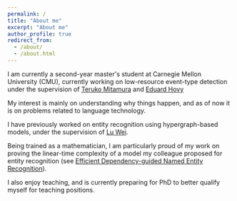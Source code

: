 ```yaml
---
permalink: /
title: "About me"
excerpt: "About me"
author_profile: true
redirect_from: 
  - /about/
  - /about.html
---
```


I am currently a second-year master's student at Carnegie Mellon University (CMU), currently working
on low-resource event-type detection under the supervision of [Teruko
Mitamura](https://www.cs.cmu.edu/~teruko/) and [Eduard Hovy](https://www.cs.cmu.edu/~hovy/)

My interest is mainly on understanding why things happen, and as of now it is on problems related to
language technology.

I have previously worked on entity recognition using hypergraph-based models, under the supervision
of [Lu Wei](https://istd.sutd.edu.sg/people/faculty/lu-wei).

Being trained as a mathematician, I am particularly proud of my work on proving the linear-time
complexity of a model my colleague proposed for entity recognition (see [Efficient Dependency-guided
 Named Entity Recognition](/publication/2017-01-01-dependency-guided-ner)).

 I also enjoy teaching, and is currently preparing for PhD to better qualify myself for teaching
 positions.

